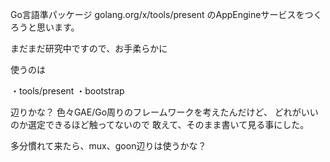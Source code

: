 Go言語準パッケージ
golang.org/x/tools/present
のAppEngineサービスをつくろうと思います。

まだまだ研究中ですので、お手柔らかに

使うのは

・tools/present
・bootstrap

辺りかな？
色々GAE/Go周りのフレームワークを考えたんだけど、
どれがいいのか選定できるほど触ってないので
敢えて、そのまま書いて見る事にした。

多分慣れて来たら、mux、goon辺りは使うかな？
